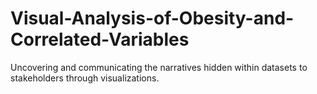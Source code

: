 # Visual-Analysis-of-Obesity-and-Correlated-Variables
Uncovering and communicating the narratives hidden within datasets to stakeholders through visualizations.
